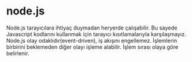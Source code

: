 # node.js

Node.js tarayıcılara ihtiyaç duymadan heryerde çalışabilir. Bu sayede Javascript kodlarını kullanmak için tarayıcı kısıtlamalarıyla karşılaşmayız.
Node.js olay odaklıdır(event-driven), iş akışını engellemez. İşlemlerin birbirini beklemeden diğer olayı işleme alabilir. İşlem sırası olaya göre belirlenir.
